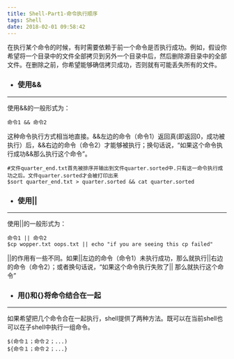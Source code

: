 ```yaml
---
title: Shell-Part1-命令执行顺序
tags: Shell
date: 2018-02-01 09:58:42
---
```

在执行某个命令的时候，有时需要依赖于前一个命令是否执行成功。例如，假设你希望将一个目录中的文件全部拷贝到另外一个目录中后，然后删除源目录中的全部文件。在删除之前，你希望能够确信拷贝成功，否则就有可能丢失所有的文件。
- ### 使用&&

---
使用&&的一般形式为：
~~~
命令1 && 命令2
~~~
这种命令执行方式相当地直接。&&左边的命令（命令1）返回真(即返回0，成功被执行）后，&&右边的命令（命令2）才能够被执行；换句话说，“如果这个命令执行成功&&那么执行这个命令”。
~~~
#文件quarter_end.txt首先被排序并输出到文件quarter.sorted中.只有这一命令执行成功之后。文件quarter.sorted才会被打印出来
$sort quarter_end.txt > quarter.sorted && cat quarter.sorted
~~~
- ### 使用||

---
使用||的一般形式为：
~~~
命令1 || 命令2
$cp wopper.txt oops.txt || echo "if you are seeing this cp failed"
~~~
||的作用有一些不同。如果||左边的命令（命令1）未执行成功，那么就执行||右边的命令（命令2）；或者换句话说，“如果这个命令执行失败了|| 那么就执行这个命令”
- ### 用()和{}将命令结合在一起

---
如果希望把几个命令合在一起执行，shell提供了两种方法。既可以在当前shell也可以在子shell中执行一组命令。
~~~
$(命令１；命令２；...)
${命令１；命令２；...}
~~~
